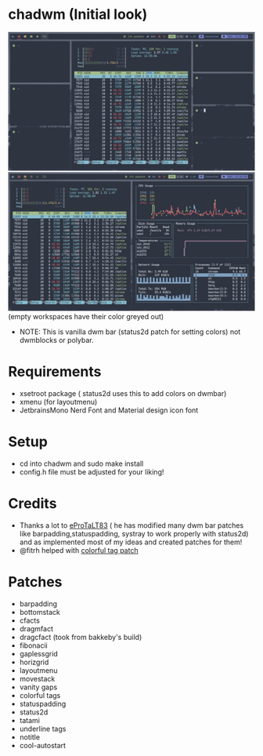 # chadwm (Initial look)

<img src="chadwm/assets/col_layout.png">

<img src="chadwm/assets/occ_act_tags.png">
(empty workspaces have their color greyed out)

- NOTE: This is vanilla dwm bar (status2d patch for setting colors) not dwmblocks or polybar. 

# Requirements

- xsetroot package ( status2d uses this to add colors on dwmbar)
- xmenu (for layoutmenu)
- JetbrainsMono Nerd Font and Material design icon font

# Setup 

- cd into chadwm and sudo make install
- config.h file must be adjusted for your liking!

# Credits 

- Thanks a lot to [eProTaLT83](https://www.reddit.com/user/eProTaLT83) ( he has modified many dwm bar patches like barpadding,statuspadding, systray to work properly with status2d) and as implemented most of my ideas and created patches for them!
- @fitrh helped with [colorful tag patch](https://github.com/fitrh/dwm/issues/1)

# Patches

- barpadding 
- bottomstack
- cfacts
- dragmfact 
- dragcfact (took from bakkeby's build)
- fibonacii
- gaplessgrid
- horizgrid
- layoutmenu 
- movestack 
- vanity gaps
- colorful tags
- statuspadding 
- status2d
- tatami 
- underline tags
- notitle
- cool-autostart
